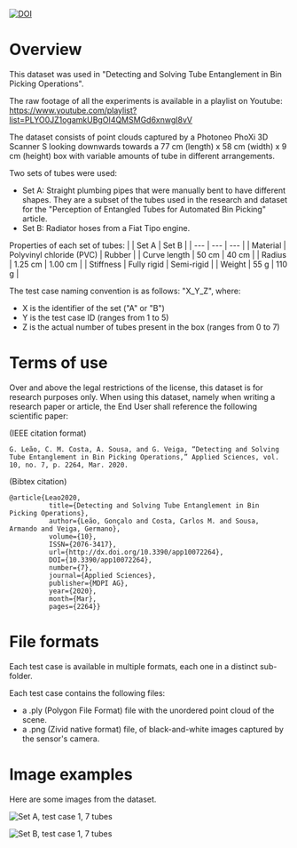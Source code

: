 [![DOI](https://zenodo.org/badge/192831421.svg)](https://zenodo.org/badge/latestdoi/192831421)

# Overview

This dataset was used in "Detecting and Solving Tube Entanglement in Bin Picking Operations".

The raw footage of all the experiments is available in a playlist on Youtube: https://www.youtube.com/playlist?list=PLYO0JZ1ogamkUBgOI4QMSMGd6xnwgI8vV

The dataset consists of point clouds captured by a Photoneo PhoXi 3D Scanner S looking downwards towards a 77 cm (length) x 58 cm (width) x 9 cm (height) box with variable amounts of tube in different arrangements.

Two sets of tubes were used:
- Set A: Straight plumbing pipes that were manually bent to have different shapes. They are a subset of the tubes used in the research and dataset for the "Perception of Entangled Tubes for Automated Bin Picking" article.
- Set B: Radiator hoses from a Fiat Tipo engine.

Properties of each set of tubes:
| | Set A | Set B |
| --- | --- | --- |
| Material | Polyvinyl chloride (PVC) | Rubber |
| Curve length | 50 cm | 40 cm |
| Radius | 1.25 cm | 1.00 cm |
| Stiffness | Fully rigid | Semi-rigid |
| Weight | 55 g | 110 g |

The test case naming convention is as follows: "X_Y_Z", where:
- X is the identifier of the set ("A" or "B")
- Y is the test case ID (ranges from 1 to 5)
- Z is the actual number of tubes present in the box (ranges from 0 to 7)

# Terms of use

Over and above the legal restrictions of the license, this dataset is for research purposes only. When using this dataset, namely when writing a research paper or article, the End User shall reference the following scientific paper:

(IEEE citation format)
```
G. Leão, C. M. Costa, A. Sousa, and G. Veiga, “Detecting and Solving Tube Entanglement in Bin Picking Operations,” Applied Sciences, vol. 10, no. 7, p. 2264, Mar. 2020.
```

(Bibtex citation)
```
@article{Leao2020,
          title={Detecting and Solving Tube Entanglement in Bin Picking Operations},
          author={Leão, Gonçalo and Costa, Carlos M. and Sousa, Armando and Veiga, Germano},
          volume={10},
          ISSN={2076-3417},
          url={http://dx.doi.org/10.3390/app10072264},
          DOI={10.3390/app10072264},
          number={7},
          journal={Applied Sciences},
          publisher={MDPI AG},
          year={2020},
          month={Mar},
          pages={2264}}
```

# File formats

Each test case is available in multiple formats, each one in a distinct sub-folder.

Each test case contains the following files:
- a .ply (Polygon File Format) file with the unordered point cloud of the scene.
- a .png (Zivid native format) file, of black-and-white images captured by the sensor's camera.

# Image examples

Here are some images from the dataset.

![Set A, test case 1, 7 tubes](https://raw.github.com/GoncaloLeao/Entangled-Tubes-Bin-Picking-Dataset/master/detecting-and-solving-tube-entanglement-in-bin-picking-operations/A1/7.png)

![Set B, test case 1, 7 tubes](https://raw.github.com/GoncaloLeao/Entangled-Tubes-Bin-Picking-Dataset/master/detecting-and-solving-tube-entanglement-in-bin-picking-operations/B1/7.png)
